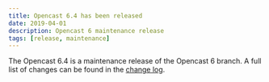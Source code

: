 ```yaml
---
title: Opencast 6.4 has been released
date: 2019-04-01
description: Opencast 6 maintenance release
tags: [release, maintenance]
---
```


The Opencast 6.4 is a maintenance release of the Opencast 6 branch. A full list of changes can be found in the
[change log](https://docs.opencast.org/r/6.x/admin/changelog/#opencast-64).
